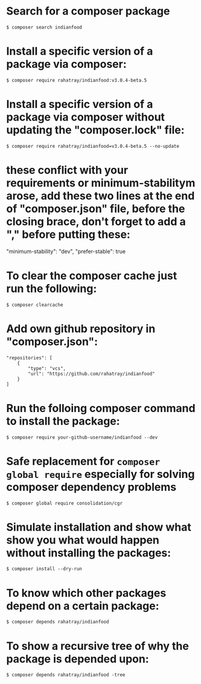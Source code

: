 # Search for a composer package
    $ composer search indianfood

# Install a specific version of a package via composer:
    $ composer require rahatray/indianfood:v3.0.4-beta.5
    
# Install a specific version of a package via composer without updating the "composer.lock" file:
    $ composer require rahatray/indianfood=v3.0.4-beta.5 --no-update
    
# these conflict with your requirements or minimum-stabilitym arose, add these two lines at the end of "composer.json" file, before the closing brace, don't forget to add a "," before putting these:
  "minimum-stability": "dev",
  "prefer-stable": true

# To clear the composer cache just run the following:
    $ composer clearcache

# Add own github repository in "composer.json":
    "repositories": [
        {
            "type": "vcs",
            "url": "https://github.com/rahatray/indianfood"
        }
    ]

# Run the folloing composer command to install the package:
    $ composer require your-github-username/indianfood --dev

# Safe replacement for `composer global require` especially for solving composer dependency problems
    $ composer global require consolidation/cgr

# Simulate installation and show what show you what would happen without installing the packages:
    $ composer install --dry-run

# To know which other packages depend on a certain package:
    $ composer depends rahatray/indianfood
    
# To show a recursive tree of why the package is depended upon:
    $ composer depends rahatray/indianfood -tree
